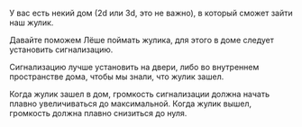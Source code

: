 У вас есть некий дом (2d или 3d, это не важно), в который сможет зайти наш жулик.

Давайте поможем Лёше поймать жулика, для этого в доме следует установить сигнализацию.

Сигнализацию лучше установить на двери, либо во внутреннем пространстве дома, чтобы мы знали, что жулик зашел.

Когда жулик зашел в дом, громкость сигнализации должна начать плавно увеличиваться до максимальной. Когда жулик вышел, громкость должна плавно снизиться до нуля.

